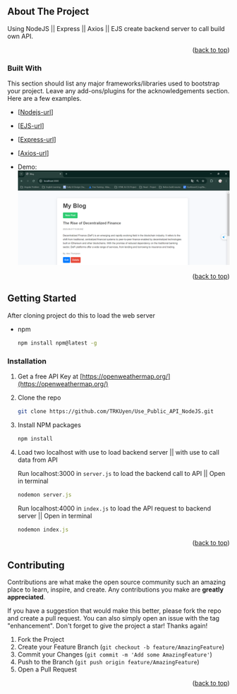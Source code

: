 <!-- Improved compatibility of back to top link: See: https://github.com/othneildrew/Best-README-Template/pull/73 -->
<a id="readme-top"></a>
<!--
*** Thanks for checking out the Best-README-Template. If you have a suggestion
*** that would make this better, please fork the repo and create a pull request
*** or simply open an issue with the tag "enhancement".
*** Don't forget to give the project a star!
*** Thanks again! Now go create something AMAZING! :D
-->


<!-- ABOUT THE PROJECT -->
## About The Project

Using NodeJS || Express || Axios || EJS create backend server to call build own API.

<p align="right">(<a href="#readme-top">back to top</a>)</p>


### Built With

This section should list any major frameworks/libraries used to bootstrap your project. Leave any add-ons/plugins for the acknowledgements section. Here are a few examples.

* [[Nodejs-url](https://nodejs.org/)]
* [[EJS-url](https://ejs.co/)]
* [[Express-url](https://expressjs.com/)]
* [[Axios-url](https://axios-http.com/)]

* Demo:
  ![plot](./public/styles/images/Blog-API.png)

<p align="right">(<a href="#readme-top">back to top</a>)</p>



<!-- GETTING STARTED -->
## Getting Started

After cloning project do this to load the web server

* npm
  ```sh
  npm install npm@latest -g
  ```

### Installation

1. Get a free API Key at [https://openweathermap.org/](https://openweathermap.org/)
2. Clone the repo
   ```sh
   git clone https://github.com/TRKUyen/Use_Public_API_NodeJS.git
   ```
3. Install NPM packages
   ```sh
   npm install
   ```
4. Load two localhost with use to load backend server || with use to call data from API
   
   Run localhost:3000 in `server.js` to load the backend call to API || Open in terminal
   ```js
   nodemon server.js
   ```
   Run localhost:4000 in `index.js` to load the API request to backend server || Open in terminal
   ```js
   nodemon index.js
   ```

<p align="right">(<a href="#readme-top">back to top</a>)</p>

<!-- CONTRIBUTING -->
## Contributing

Contributions are what make the open source community such an amazing place to learn, inspire, and create. Any contributions you make are **greatly appreciated**.

If you have a suggestion that would make this better, please fork the repo and create a pull request. You can also simply open an issue with the tag "enhancement".
Don't forget to give the project a star! Thanks again!

1. Fork the Project
2. Create your Feature Branch (`git checkout -b feature/AmazingFeature`)
3. Commit your Changes (`git commit -m 'Add some AmazingFeature'`)
4. Push to the Branch (`git push origin feature/AmazingFeature`)
5. Open a Pull Request

<p align="right">(<a href="#readme-top">back to top</a>)</p>



